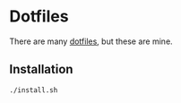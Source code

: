 # Dotfiles

There are many [dotfiles](http://dotfiles.github.io/), but these are mine.

## Installation

```
./install.sh
```